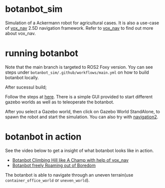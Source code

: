 # botanbot_sim

Simulation of a Ackermann robot for agricultural cases. 
It is also a use-case of [vox_nav](https://github.com/jediofgever/vox_nav) 2.5D navigation framework. 
Refer to [vox_nav](https://github.com/jediofgever/vox_nav) to find out more about vox_nav.

# running botanbot
Note that the main branch is targeted to ROS2 Foxy version. Yoy can see steps under `botanbot_sim/.github/workflows/main.yml` on how to build botanbot locally. 

After sucessul build; 

Follow the steps at [here](https://vox-nav.readthedocs.io/en/latest/running_project/index.html). 
There is a simple GUI provided to start different gazebo worlds as well as to teleoperate the botanbot.

After you select a Gazebo world, then click on Gazebo World StandAlone, to spawn the robot and start the simulation.
You can also try with [navigation2](https://github.com/ros-planning/navigation2).

# botanbot in action

See the video below to get a insight of what botanbot looks like in action.  

* [Botanbot Climbing Hill like A Champ with help of vox_nav](https://www.youtube.com/watch?v=ZQdy22LmeP0)
* [Botanbot freely Roaming out of Boredom](https://www.youtube.com/watch?v=bW7AHrf01Qg)

The botanbot is able to navigate through an uneven terrain(use `container_office_world` or `uneven_world`).
